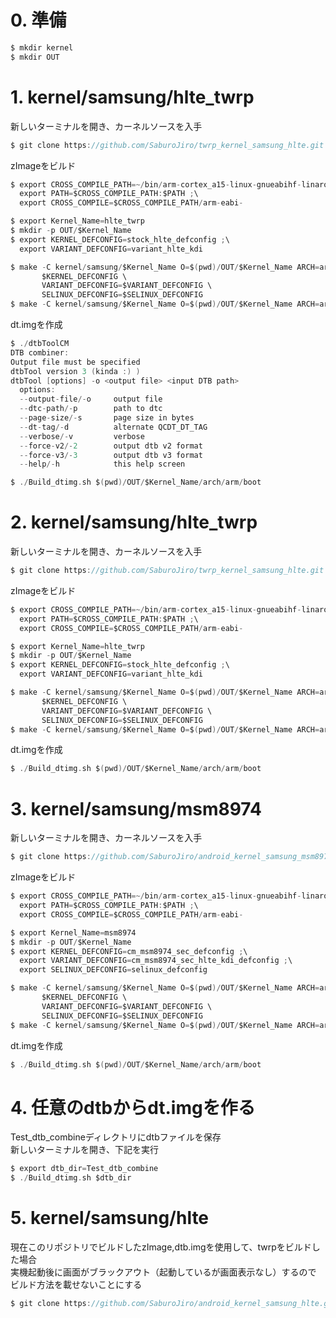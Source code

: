 # 0. 準備<br>
```C
$ mkdir kernel
$ mkdir OUT
```

# 1. kernel/samsung/hlte_twrp
新しいターミナルを開き、カーネルソースを入手<br>
```C
$ git clone https://github.com/SaburoJiro/twrp_kernel_samsung_hlte.git kernel/samsung/hlte_twrp -b twrp-5.0
```
zImageをビルド<br>
```C
$ export CROSS_COMPILE_PATH=~/bin/arm-cortex_a15-linux-gnueabihf-linaro_4.9.4-2015.06/bin ;\
  export PATH=$CROSS_COMPILE_PATH:$PATH ;\
  export CROSS_COMPILE=$CROSS_COMPILE_PATH/arm-eabi-

$ export Kernel_Name=hlte_twrp
$ mkdir -p OUT/$Kernel_Name
$ export KERNEL_DEFCONFIG=stock_hlte_defconfig ;\
  export VARIANT_DEFCONFIG=variant_hlte_kdi

$ make -C kernel/samsung/$Kernel_Name O=$(pwd)/OUT/$Kernel_Name ARCH=arm \
       $KERNEL_DEFCONFIG \
       VARIANT_DEFCONFIG=$VARIANT_DEFCONFIG \
       SELINUX_DEFCONFIG=$SELINUX_DEFCONFIG
$ make -C kernel/samsung/$Kernel_Name O=$(pwd)/OUT/$Kernel_Name ARCH=arm -j34
```
dt.imgを作成<br>
```C
$ ./dtbToolCM
DTB combiner:
Output file must be specified
dtbTool version 3 (kinda :) )
dtbTool [options] -o <output file> <input DTB path>
  options:
  --output-file/-o     output file
  --dtc-path/-p        path to dtc
  --page-size/-s       page size in bytes
  --dt-tag/-d          alternate QCDT_DT_TAG
  --verbose/-v         verbose
  --force-v2/-2        output dtb v2 format
  --force-v3/-3        output dtb v3 format
  --help/-h            this help screen

$ ./Build_dtimg.sh $(pwd)/OUT/$Kernel_Name/arch/arm/boot
```

# 2. kernel/samsung/hlte_twrp
新しいターミナルを開き、カーネルソースを入手<br>
```C
$ git clone https://github.com/SaburoJiro/twrp_kernel_samsung_hlte.git kernel/samsung/hlte_twrp -b twrp-5.0
```
zImageをビルド<br>
```C
$ export CROSS_COMPILE_PATH=~/bin/arm-cortex_a15-linux-gnueabihf-linaro_4.9.4-2015.06/bin ;\
  export PATH=$CROSS_COMPILE_PATH:$PATH ;\
  export CROSS_COMPILE=$CROSS_COMPILE_PATH/arm-eabi-

$ export Kernel_Name=hlte_twrp
$ mkdir -p OUT/$Kernel_Name
$ export KERNEL_DEFCONFIG=stock_hlte_defconfig ;\
  export VARIANT_DEFCONFIG=variant_hlte_kdi

$ make -C kernel/samsung/$Kernel_Name O=$(pwd)/OUT/$Kernel_Name ARCH=arm \
       $KERNEL_DEFCONFIG \
       VARIANT_DEFCONFIG=$VARIANT_DEFCONFIG \
       SELINUX_DEFCONFIG=$SELINUX_DEFCONFIG
$ make -C kernel/samsung/$Kernel_Name O=$(pwd)/OUT/$Kernel_Name ARCH=arm -j34
```
dt.imgを作成<br>
```C
$ ./Build_dtimg.sh $(pwd)/OUT/$Kernel_Name/arch/arm/boot
```

# 3. kernel/samsung/msm8974
新しいターミナルを開き、カーネルソースを入手<br>
```C
$ git clone https://github.com/SaburoJiro/android_kernel_samsung_msm8974.git kernel/samsung/msm8974 -b cm-14.1
```
zImageをビルド<br>
```C
$ export CROSS_COMPILE_PATH=~/bin/arm-cortex_a15-linux-gnueabihf-linaro_4.9.4-2015.06/bin ;\
  export PATH=$CROSS_COMPILE_PATH:$PATH ;\
  export CROSS_COMPILE=$CROSS_COMPILE_PATH/arm-eabi-

$ export Kernel_Name=msm8974
$ mkdir -p OUT/$Kernel_Name
$ export KERNEL_DEFCONFIG=cm_msm8974_sec_defconfig ;\
  export VARIANT_DEFCONFIG=cm_msm8974_sec_hlte_kdi_defconfig ;\
  export SELINUX_DEFCONFIG=selinux_defconfig

$ make -C kernel/samsung/$Kernel_Name O=$(pwd)/OUT/$Kernel_Name ARCH=arm \
       $KERNEL_DEFCONFIG \
       VARIANT_DEFCONFIG=$VARIANT_DEFCONFIG \
       SELINUX_DEFCONFIG=$SELINUX_DEFCONFIG
$ make -C kernel/samsung/$Kernel_Name O=$(pwd)/OUT/$Kernel_Name ARCH=arm -j34
```
dt.imgを作成<br>
```C
$ ./Build_dtimg.sh $(pwd)/OUT/$Kernel_Name/arch/arm/boot
```

# 4. 任意のdtbからdt.imgを作る<br>
Test_dtb_combineディレクトリにdtbファイルを保存<br>
新しいターミナルを開き、下記を実行<br>
```C
$ export dtb_dir=Test_dtb_combine
$ ./Build_dtimg.sh $dtb_dir
```

# 5. kernel/samsung/hlte
現在このリポジトリでビルドしたzImage,dtb.imgを使用して、twrpをビルドした場合<br>
実機起動後に画面がブラックアウト（起動しているが画面表示なし）するので<br>
ビルド方法を載せないことにする<br>
```C
$ git clone https://github.com/SaburoJiro/android_kernel_samsung_hlte.git kernel/samsung/hlte -b cm-13.0
```

